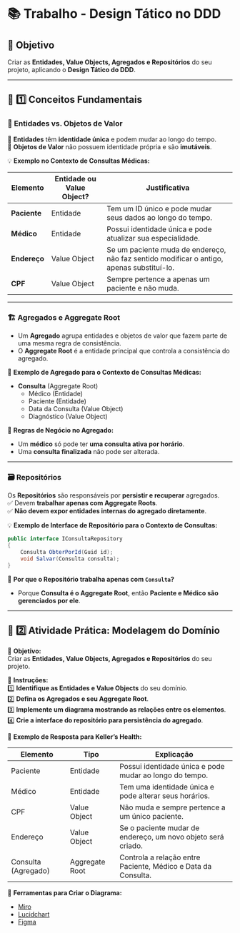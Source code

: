 # 📚 Trabalho - Design Tático no DDD

## 📌 Objetivo
Criar as **Entidades, Value Objects, Agregados e Repositórios** do seu projeto, aplicando o **Design Tático do DDD**.

---

## 📂 **1️⃣ Conceitos Fundamentais**

### **🧩 Entidades vs. Objetos de Valor**
📌 **Entidades** têm **identidade única** e podem mudar ao longo do tempo.  
📌 **Objetos de Valor** não possuem identidade própria e são **imutáveis**.  

💡 **Exemplo no Contexto de Consultas Médicas:**  

| **Elemento**      | **Entidade ou Value Object?** | **Justificativa** |
|------------------|-----------------------------|-------------------|
| **Paciente**     | Entidade                     | Tem um ID único e pode mudar seus dados ao longo do tempo. |
| **Médico**       | Entidade                     | Possui identidade única e pode atualizar sua especialidade. |
| **Endereço**     | Value Object                 | Se um paciente muda de endereço, não faz sentido modificar o antigo, apenas substituí-lo. |
| **CPF**          | Value Object                 | Sempre pertence a apenas um paciente e não muda. |

---

### **🏗️ Agregados e Aggregate Root**
- Um **Agregado** agrupa entidades e objetos de valor que fazem parte de uma mesma regra de consistência.  
- O **Aggregate Root** é a entidade principal que controla a consistência do agregado.  

📌 **Exemplo de Agregado para o Contexto de Consultas Médicas:**  
- **Consulta** (Aggregate Root)  
  - Médico (Entidade)  
  - Paciente (Entidade)  
  - Data da Consulta (Value Object)  
  - Diagnóstico (Value Object)  

📌 **Regras de Negócio no Agregado:**  
- Um **médico** só pode ter **uma consulta ativa por horário**.  
- Uma **consulta finalizada** não pode ser alterada.  

---

### **🗃️ Repositórios**
Os **Repositórios** são responsáveis por **persistir e recuperar** agregados.  
✅ Devem **trabalhar apenas com Aggregate Roots**.  
✅ **Não devem expor entidades internas do agregado diretamente**.  

💡 **Exemplo de Interface de Repositório para o Contexto de Consultas:**  

```csharp
public interface IConsultaRepository
{
    Consulta ObterPorId(Guid id);
    void Salvar(Consulta consulta);
}
```

📌 **Por que o Repositório trabalha apenas com `Consulta`?**  
- Porque **Consulta é o Aggregate Root**, então **Paciente e Médico são gerenciados por ele**.  

---

## **📝 2️⃣ Atividade Prática: Modelagem do Domínio**

📌 **Objetivo:**  
Criar as **Entidades, Value Objects, Agregados e Repositórios** do seu projeto.  

📌 **Instruções:**  
1️⃣ **Identifique as Entidades e Value Objects** do seu domínio.  
2️⃣ **Defina os Agregados e seu Aggregate Root**.  
3️⃣ **Implemente um diagrama mostrando as relações entre os elementos**.  
4️⃣ **Crie a interface do repositório para persistência do agregado**.  

📌 **Exemplo de Resposta para Keller’s Health:**  

| **Elemento**            | **Tipo**         | **Explicação** |
|-------------------------|-----------------|---------------|
| Paciente               | Entidade        | Possui identidade única e pode mudar ao longo do tempo. |
| Médico                 | Entidade        | Tem uma identidade única e pode alterar seus horários. |
| CPF                    | Value Object    | Não muda e sempre pertence a um único paciente. |
| Endereço               | Value Object    | Se o paciente mudar de endereço, um novo objeto será criado. |
| Consulta (Agregado)    | Aggregate Root  | Controla a relação entre Paciente, Médico e Data da Consulta. |


📌 **Ferramentas para Criar o Diagrama:**  
- [Miro](https://miro.com/)  
- [Lucidchart](https://www.lucidchart.com/)  
- [Figma](https://www.figma.com/)  